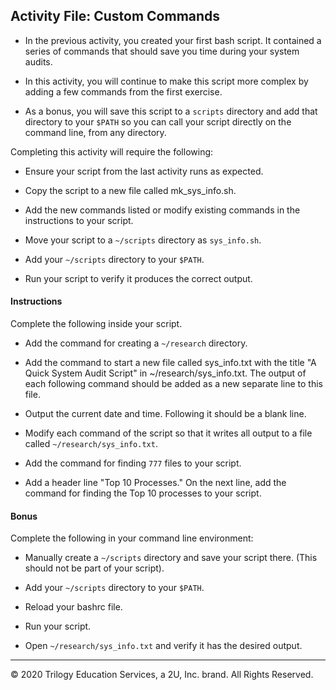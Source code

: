 ## Activity File: Custom Commands

- In the previous activity, you created your first bash script. It contained a series of commands that should save you time during your system audits.

- In this activity, you will continue to make this script more complex by adding a few commands from the first exercise.

- As a bonus, you will save this script to a `scripts` directory and add that directory to your `$PATH` so you can call your script directly on the command line, from any directory.

Completing this activity will require the following:

- Ensure your script from the last activity runs as expected.

- Copy the script to a new file called mk_sys_info.sh.

- Add the new commands listed or modify existing commands in the instructions to your script.

- Move your script to a `~/scripts` directory as `sys_info.sh`.

- Add your `~/scripts` directory to your `$PATH`.

- Run your script to verify it produces the correct output.

#### Instructions

Complete the following inside your script.

- Add the command for creating a `~/research` directory.

- Add the command to start a new file called sys_info.txt with the title "A Quick System Audit Script" in ~/research/sys_info.txt.  The output of each following command should be added as a new separate line to this file.

- Output the current date and time.  Following it should be a blank line.

- Modify each command of the script so that it writes all output to a file called `~/research/sys_info.txt`.


- Add the command for finding `777` files to your script.

- Add a header line "Top 10 Processes."  On the next line, add the command for finding the Top 10 processes to your script.

#### Bonus

Complete the following in your command line environment:

- Manually create a `~/scripts` directory and save your script there. (This should not be part of your script).

- Add your `~/scripts` directory to your `$PATH`.

- Reload your bashrc file.

- Run your script.

- Open `~/research/sys_info.txt` and verify it has the desired output.

---

© 2020 Trilogy Education Services, a 2U, Inc. brand. All Rights Reserved.    
